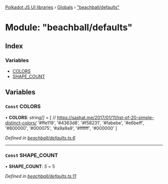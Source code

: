 [Polkadot JS UI libraries](../README.md) › [Globals](../globals.md) › ["beachball/defaults"](_beachball_defaults_.md)

# Module: "beachball/defaults"

## Index

### Variables

* [COLORS](_beachball_defaults_.md#const-colors)
* [SHAPE_COUNT](_beachball_defaults_.md#const-shape_count)

## Variables

### `Const` COLORS

• **COLORS**: *string[]* = [
  // https://sashat.me/2017/01/11/list-of-20-simple-distinct-colors/
  '#ffe119', '#4363d8', '#f58231', '#fabebe', '#e6beff', '#800000', '#000075', '#a9a9a9', '#ffffff', '#000000'
]

*Defined in [beachball/defaults.ts:6](https://github.com/polkadot-js/ui/blob/be5ee1a71/packages/ui-shared/src/icons/beachball/defaults.ts#L6)*

___

### `Const` SHAPE_COUNT

• **SHAPE_COUNT**: *5* = 5

*Defined in [beachball/defaults.ts:11](https://github.com/polkadot-js/ui/blob/be5ee1a71/packages/ui-shared/src/icons/beachball/defaults.ts#L11)*
